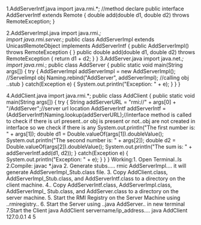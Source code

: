1.AddServerIntf.java
import java.rmi.*;                 //method declare
public interface AddServerIntf extends Remote {
double add(double d1, double d2) throws RemoteException;
}

2.AddServerImpl.java
import java.rmi.*;                                           
import java.rmi.server.*;
public class AddServerImpl extends UnicastRemoteObject
implements AddServerIntf {
public AddServerImpl() throws RemoteException {
}
public double add(double d1, double d2) throws RemoteException {
return d1 + d2;
}
}
3.AddServer.java
import java.net.*;
import java.rmi.*;
public class AddServer {
public static void main(String args[]) {
try {
AddServerImpl addServerImpl = new AddServerImpl(); //Servelimpl obj
Naming.rebind("AddServer", addServerImpl); //calling obj ..stub
}
catch(Exception e) {
System.out.println("Exception: " + e);
}
}
}

4.AddClient.java
import java.rmi.*;
public class AddClient {
public static void main(String args[]) {
try {
String addServerURL = "rmi://" + args[0] + "/AddServer";//server url location 
AddServerIntf addServerIntf =
(AddServerIntf)Naming.lookup(addServerURL);//interface method is called to check if there is url present..or obj is present or not..obj are not created in interface  so we check if there is any
System.out.println("The first number is: " + args[1]);
double d1 = Double.valueOf(args[1]).doubleValue();
System.out.println("The second number is: " + args[2]);
double d2 = Double.valueOf(args[2]).doubleValue();
System.out.println("The sum is: " + addServerIntf.add(d1, d2));
}
catch(Exception e) {
System.out.println("Exception: " + e);
}
}
}
Working:1. Open Terminal..ls
2.Compile: javac *.java
2. Generate stubs..... rmic AddServerImpl.... it will generate  AddServerImpl_Stub.class file.
3. Copy AddClient.class, AddServerImpl_Stub.class, and AddServerIntf.class to a directory on the client machine.
4.. Copy AddServerIntf.class, AddServerImpl.class, AddServerImpl_ Stub.class, and AddServer.class to a directory on the server machine.
5. Start the RMI Registry on the Server Machine using ..rmiregistry..
6. Start the Server using ..java AddServer.. in new terminal
7.Start the Client java AddClient servername/ip_address.... java AddClient 127.0.0.1 4 5
